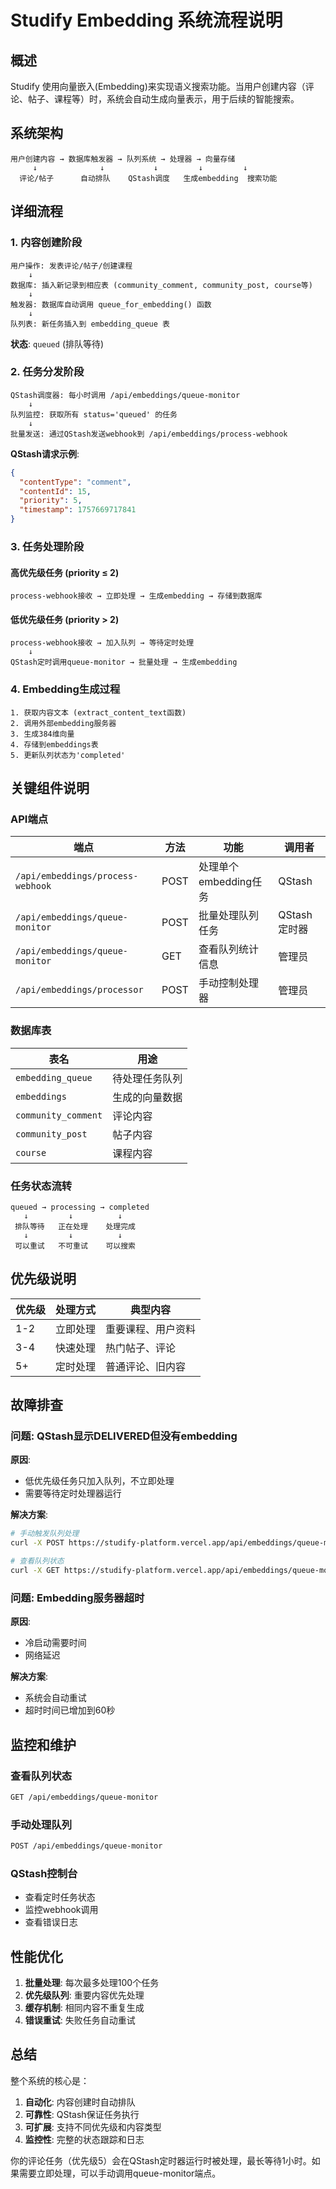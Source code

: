 # Studify Embedding 系统流程说明

## 概述
Studify 使用向量嵌入(Embedding)来实现语义搜索功能。当用户创建内容（评论、帖子、课程等）时，系统会自动生成向量表示，用于后续的智能搜索。

## 系统架构

```
用户创建内容 → 数据库触发器 → 队列系统 → 处理器 → 向量存储
     ↓              ↓           ↓         ↓         ↓
  评论/帖子      自动排队    QStash调度   生成embedding  搜索功能
```

## 详细流程

### 1. 内容创建阶段
```
用户操作: 发表评论/帖子/创建课程
    ↓
数据库: 插入新记录到相应表 (community_comment, community_post, course等)
    ↓
触发器: 数据库自动调用 queue_for_embedding() 函数
    ↓
队列表: 新任务插入到 embedding_queue 表
```

**状态**: `queued` (排队等待)

### 2. 任务分发阶段
```
QStash调度器: 每小时调用 /api/embeddings/queue-monitor
    ↓
队列监控: 获取所有 status='queued' 的任务
    ↓
批量发送: 通过QStash发送webhook到 /api/embeddings/process-webhook
```

**QStash请求示例**:
```json
{
  "contentType": "comment",
  "contentId": 15,
  "priority": 5,
  "timestamp": 1757669717841
}
```

### 3. 任务处理阶段

#### 高优先级任务 (priority ≤ 2)
```
process-webhook接收 → 立即处理 → 生成embedding → 存储到数据库
```

#### 低优先级任务 (priority > 2)
```
process-webhook接收 → 加入队列 → 等待定时处理
    ↓
QStash定时调用queue-monitor → 批量处理 → 生成embedding
```

### 4. Embedding生成过程
```
1. 获取内容文本 (extract_content_text函数)
2. 调用外部embedding服务器
3. 生成384维向量
4. 存储到embeddings表
5. 更新队列状态为'completed'
```

## 关键组件说明

### API端点

| 端点 | 方法 | 功能 | 调用者 |
|------|------|------|--------|
| `/api/embeddings/process-webhook` | POST | 处理单个embedding任务 | QStash |
| `/api/embeddings/queue-monitor` | POST | 批量处理队列任务 | QStash定时器 |
| `/api/embeddings/queue-monitor` | GET | 查看队列统计信息 | 管理员 |
| `/api/embeddings/processor` | POST | 手动控制处理器 | 管理员 |

### 数据库表

| 表名 | 用途 |
|------|------|
| `embedding_queue` | 待处理任务队列 |
| `embeddings` | 生成的向量数据 |
| `community_comment` | 评论内容 |
| `community_post` | 帖子内容 |
| `course` | 课程内容 |

### 任务状态流转

```
queued → processing → completed
   ↓         ↓          ↓
 排队等待   正在处理    处理完成
   ↓         ↓          ↓
 可以重试   不可重试    可以搜索
```

## 优先级说明

| 优先级 | 处理方式 | 典型内容 |
|--------|----------|----------|
| 1-2 | 立即处理 | 重要课程、用户资料 |
| 3-4 | 快速处理 | 热门帖子、评论 |
| 5+ | 定时处理 | 普通评论、旧内容 |

## 故障排查

### 问题: QStash显示DELIVERED但没有embedding

**原因**: 
- 低优先级任务只加入队列，不立即处理
- 需要等待定时处理器运行

**解决方案**:
```bash
# 手动触发队列处理
curl -X POST https://studify-platform.vercel.app/api/embeddings/queue-monitor

# 查看队列状态
curl -X GET https://studify-platform.vercel.app/api/embeddings/queue-monitor
```

### 问题: Embedding服务器超时

**原因**: 
- 冷启动需要时间
- 网络延迟

**解决方案**:
- 系统会自动重试
- 超时时间已增加到60秒

## 监控和维护

### 查看队列状态
```bash
GET /api/embeddings/queue-monitor
```

### 手动处理队列
```bash
POST /api/embeddings/queue-monitor
```

### QStash控制台
- 查看定时任务状态
- 监控webhook调用
- 查看错误日志

## 性能优化

1. **批量处理**: 每次最多处理100个任务
2. **优先级队列**: 重要内容优先处理
3. **缓存机制**: 相同内容不重复生成
4. **错误重试**: 失败任务自动重试

## 总结

整个系统的核心是：
1. **自动化**: 内容创建时自动排队
2. **可靠性**: QStash保证任务执行
3. **可扩展**: 支持不同优先级和内容类型
4. **监控性**: 完整的状态跟踪和日志

你的评论任务（优先级5）会在QStash定时器运行时被处理，最长等待1小时。如果需要立即处理，可以手动调用queue-monitor端点。
